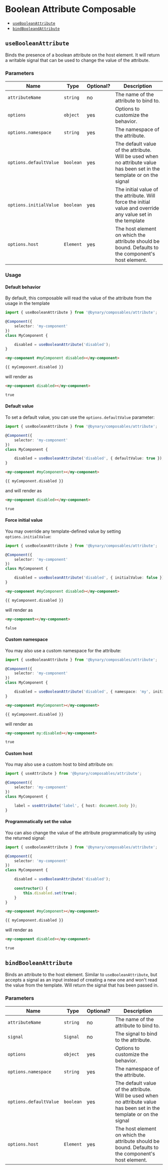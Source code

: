 # Boolean Attribute Composable

- [`useBooleanAttribute`](#usebooleanattribute)
- [`bindBooleandAttribute`](#bindbooleanattribute)

## `useBooleanAttribute`

Binds the presence of a boolean attribute on the host element.
It will return a writable signal that can be used to change the value of the attribute.

### Parameters

| Name                   | Type      | Optional? | Description                                                                                                            |
|------------------------|-----------|-----------|------------------------------------------------------------------------------------------------------------------------|
| `attributeName`        | `string`  | no        | The name of the attribute to bind to.                                                                                  |
| `options`              | `object`  | yes       | Options to customize the behavior.                                                                                     |
| `options.namespace`    | `string`  | yes       | The namespace of the attribute.                                                                                        |
| `options.defaultValue` | `boolean` | yes       | The default value of the attribute. Will be used when no attribute value has been set in the template or on the signal |
| `options.initialValue` | `boolean` | yes       | The initial value of the attribute. Will force the initial value and override any value set in the template            |
| `options.host`         | `Element` | yes       | The host element on which the attribute should be bound. Defaults to the component's host element.                     |

### Usage

#### Default behavior

By default, this composable will read the value of the attribute from the usage in the template

```ts
import { useBooleanAttribute } from '@bynary/composables/attribute';

@Component({
    selector: 'my-component'
})
class MyComponent {

    disabled = useBooleanAttribute('disabled');
}
```

```html
<my-component #myComponent disabled></my-component>

{{ myComponent.disabled }}
```

will render as

```html
<my-component disabled></my-component>

true
```

#### Default value

To set a default value, you can use the `options.defaultValue` parameter:

```ts
import { useBooleanAttribute } from '@bynary/composables/attribute';

@Component({
    selector: 'my-component'
})
class MyComponent {

    disabled = useBooleanAttribute('disabled', { defaultValue: true });
}
```

```html
<my-component #myComponent></my-component>

{{ myComponent.disabled }}
```

and will render as

```html
<my-component disabled></my-component>

true
```

#### Force initial value

You may override any template-defined value by setting `options.initialValue`:

```ts
import { useBooleanAttribute } from '@bynary/composables/attribute';

@Component({
    selector: 'my-component'
})
class MyComponent {

    disabled = useBooleanAttribute('disabled', { initialValue: false });
}
```

```html
<my-component #myComponent disabled></my-component>

{{ myComponent.disabled }}
```

will render as

```html
<my-component></my-component>

false
```

#### Custom namespace

You may also use a custom namespace for the attribute:

```ts
import { useBooleanAttribute } from '@bynary/composables/attribute';

@Component({
    selector: 'my-component'
})
class MyComponent {

    disabled = useBooleanAttribute('disabled', { namespace: 'my', initialValue: true });
}
```

```html
<my-component #myComponent></my-component>

{{ myComponent.disabled }}
```

will render as

```html
<my-component my:disabled></my-component>

true
```

#### Custom host

You may also use a custom host to bind attribute on:

```ts
import { useAttribute } from '@bynary/composables/attribute';

@Component({
    selector: 'my-component'
})
class MyComponent {

    label = useAttribute('label', { host: document.body });
}
```

#### Programmatically set the value

You can also change the value of the attribute programmatically by using the returned signal:

```ts
import { useBooleanAttribute } from '@bynary/composables/attribute';

@Component({
    selector: 'my-component'
})
class MyComponent {

    disabled = useBooleanAttribute('disabled');
    
    constructor() {
        this.disabled.set(true);
    }
}
```

```html
<my-component #myComponent></my-component>

{{ myComponent.disabled }}
```

will render as

```html
<my-component disabled></my-component>

true
```

## `bindBooleanAttribute`

Binds an attribute to the host element. Similar to `useBooleanAttribute`, but accepts a signal as an input instead of creating a new one and won't read the value from the template.
Will return the signal that has been passed in.

### Parameters

| Name                   | Type      | Optional? | Description                                                                                                            |
|------------------------|-----------|-----------|------------------------------------------------------------------------------------------------------------------------|
| `attributeName`        | `string`  | no        | The name of the attribute to bind to.                                                                                  |
| `signal`               | `Signal`  | no        | The signal to bind to the attribute.                                                                                   |
| `options`              | `object`  | yes       | Options to customize the behavior.                                                                                     |
| `options.namespace`    | `string`  | yes       | The namespace of the attribute.                                                                                        |
| `options.defaultValue` | `boolean` | yes       | The default value of the attribute. Will be used when no attribute value has been set in the template or on the signal |
| `options.host`         | `Element` | yes       | The host element on which the attribute should be bound. Defaults to the component's host element.                     |

